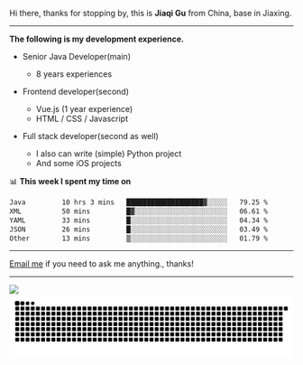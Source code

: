 Hi there, thanks for stopping by, this is **Jiaqi Gu** from China, base in Jiaxing.

---

**The following is my development experience.**

- Senior Java Developer(main)
  - 8 years experiences

- Frontend developer(second)
  - Vue.js (1 year experience)
  - HTML / CSS / Javascript
  
- Full stack developer(second as well)
  - I also can write (simple) Python project
  - And some iOS projects

📊 **This week I spent my time on**
<!--START_SECTION:waka-->

```text
Java         10 hrs 3 mins   ███████████████████▓░░░░░   79.25 %
XML          50 mins         █▓░░░░░░░░░░░░░░░░░░░░░░░   06.61 %
YAML         33 mins         █░░░░░░░░░░░░░░░░░░░░░░░░   04.34 %
JSON         26 mins         █░░░░░░░░░░░░░░░░░░░░░░░░   03.49 %
Other        13 mins         ▒░░░░░░░░░░░░░░░░░░░░░░░░   01.79 %
```

<!--END_SECTION:waka-->

---

[Email me](mailto:htk2klwgr@mozmail.com?subject=Hiring_from_GitHub) if you need to ask me anything., thanks!

---

![]( https://visitor-badge.glitch.me/badge?page_id=githubgujiaqi)
![]( https://github.com/droid-Q/droid-Q/raw/output/github-contribution-grid-snake.svg#gh-dark-mode-only)
